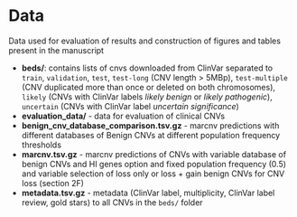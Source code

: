 # Data

Data used for evaluation of results and construction of figures and tables present in the manuscript

- **beds/**: contains lists of cnvs downloaded from ClinVar separated to `train`, `validation`, `test`, `test-long` (CNV length > 5MBp), `test-multiple` (CNV duplicated more than once or deleted on both chromosomes), `likely` (CNVs with ClinVar labels *likely benign* or *likely pathogenic*), `uncertain` (CNVs with ClinVar label *uncertain significance*)
- **evaluation_data/** - data for evaluation of clinical CNVs
- **benign_cnv_database_comparison.tsv.gz** - marcnv predictions with different databases of Benign CNVs at different population frequency thresholds
- **marcnv.tsv.gz** - marcnv predictions of CNVs with variable database of benign CNVs and HI genes option and fixed population frequency (0.5) and variable selection of loss only or loss + gain benign CNVs for CNV loss (section 2F)
- **metadata.tsv.gz** - metadata (ClinVar label, multiplicity, ClinVar label review, gold stars) to all CNVs in the `beds/` folder 